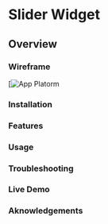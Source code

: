 # Slider Widget

## Overview


### Wireframe
[![App Platorm](https://files.slack.com/files-pri/T06U7TNQYUQ-F070GHVPXJS/img_6194.jpg)

### Installation


### Features


### Usage


### Troubleshooting


### Live Demo


### Aknowledgements
